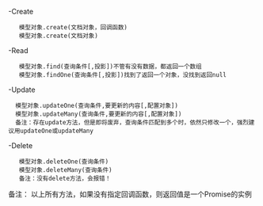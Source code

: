  -Create

	   模型对象.create(文档对象，回调函数)
	   模型对象.create(文档对象)
 -Read

	   模型对象.find(查询条件[,投影])不管有没有数据，都返回一个数组
	   模型对象.findOne(查询条件[,投影])找到了返回一个对象，没找到返回null
 -Update

	  模型对象.updateOne(查询条件,要更新的内容[,配置对象])
	  模型对象.updateMany(查询条件,要更新的内容[,配置对象])
	  备注：存在update方法，但是即将废弃，查询条件匹配到多个时，依然只修改一个，强烈建议用updateOne或updateMany
 -Delete

	   模型对象.deleteOne(查询条件)
	   模型对象.deleteMany(查询条件)
	   备注：没有delete方法，会报错！
	   
备注： 以上所有方法，如果没有指定回调函数，则返回值是一个Promise的实例
